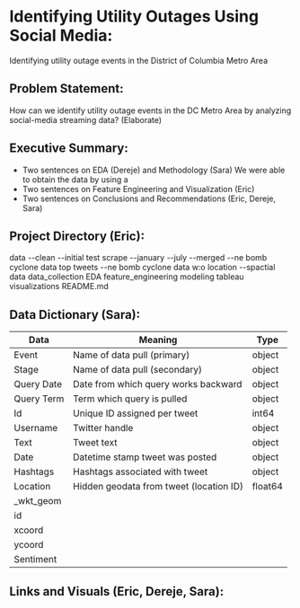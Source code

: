 # Identifying Utility Outages Using Social Media:
Identifying utility outage events in the District of Columbia Metro Area

## Problem Statement: 
How can we identify utility outage events in the DC Metro Area by analyzing social-media streaming data?
(Elaborate)

## Executive Summary:
- Two sentences on EDA (Dereje) and Methodology (Sara)
We were able to obtain the data by using a 
- Two sentences on Feature Engineering and Visualization (Eric)
- Two sentences on Conclusions and Recommendations (Eric, Dereje, Sara)

## Project Directory (Eric):

data
    --clean
    --initial test scrape
    --january
    --july
    --merged
    --ne bomb cyclone data top tweets
    --ne bomb cyclone data w:o location
    --spactial data
data_collection
EDA
feature_engineering
modeling
tableau
visualizations
README.md


## Data Dictionary (Sara):

| Data        | Meaning                                   | Type    |
|-------------|-------------------------------------------|---------|
| Event       | Name of data pull \(primary\)             | object  |
| Stage       | Name of data pull \(secondary\)           | object  |
| Query Date  | Date from which query works backward      | object  |
| Query Term  | Term which query is pulled                | object  |
| Id          | Unique ID assigned per tweet              | int64   |
| Username    | Twitter handle                            | object  |
| Text        | Tweet text                                | object  |
| Date        | Datetime stamp tweet was posted           | object  |
| Hashtags    | Hashtags associated with tweet            | object  |
| Location    | Hidden geodata from tweet \(location ID\) | float64 |
| \_wkt\_geom |                                           |         |
| id          |                                           |         |
| xcoord      |                                           |         |
| ycoord      |                                           |         |
| Sentiment   |                                           |         |


## Links and Visuals (Eric, Dereje, Sara):
